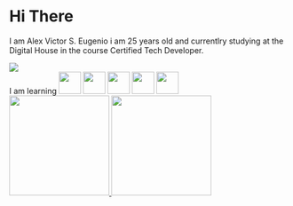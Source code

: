 # Hi There

I am Alex Victor S. Eugenio i am 25 years old and currentlry studying at the Digital House in the course Certified Tech Developer.


<div> 
  <a href ="https://www.linkedin.com/in/alex-victor-eugenio-699bb522a" target="_blank"><img src="https://img.shields.io/badge/-LinkedIn-%230077B5?style=for-the-badge&logo=linkedin&logoColor=white" target="_blank"></a>
</div>

<div>
  I am learning
  <img src="https://cdn.jsdelivr.net/gh/devicons/devicon/icons/python/python-plain-wordmark.svg" width="40" height="40" />
  <img src="https://cdn.jsdelivr.net/gh/devicons/devicon/icons/github/github-original-wordmark.svg" width="40" height="40" /> 
  <img src="https://cdn.jsdelivr.net/gh/devicons/devicon/icons/javascript/javascript-original.svg" width="40" height="40" />
  <img src="https://cdn.jsdelivr.net/gh/devicons/devicon/icons/html5/html5-plain-wordmark.svg" width="40" height="40" />
  <img src="https://cdn.jsdelivr.net/gh/devicons/devicon/icons/css3/css3-plain-wordmark.svg" width="40" height="40" />
  
</div>

<div>
<a href="https://github.com/alexvse">
<img height="180em" src="https://github-readme-stats.vercel.app/api/top-langs/?username=alexvse&layout=compact&langs_count=7&theme=dracula"/>
<img height="180em" src="https://github-readme-stats.vercel.app/api?username=alexvse&show_icons=true&theme=dracula&include_all_commits=true&count_private=true"/>
</div>
